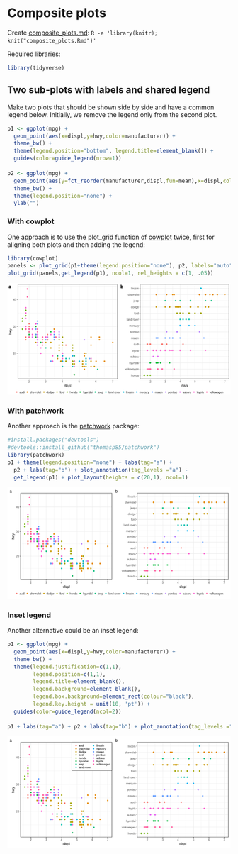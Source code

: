 # Composite plots

Create [composite_plots.md](composite_plots.md): `R -e 'library(knitr); knit("composite_plots.Rmd")'`

Required libraries:

```r
library(tidyverse)
```

## Two sub-plots with labels and shared legend
Make two plots that should be shown side by side and have a common legend below.
Initially, we remove the legend only from the second plot.


```r
p1 <- ggplot(mpg) +
  geom_point(aes(x=displ,y=hwy,color=manufacturer)) +
  theme_bw() +
  theme(legend.position="bottom", legend.title=element_blank()) +
  guides(color=guide_legend(nrow=1))

p2 <- ggplot(mpg) +
  geom_point(aes(y=fct_reorder(manufacturer,displ,fun=mean),x=displ,color=manufacturer)) +
  theme_bw() + 
  theme(legend.position="none") +
  ylab("")
```

### With cowplot
One approach is to use the plot_grid function of [cowplot](https://cran.r-project.org/web/packages/cowplot/index.html) twice, first for aligning both plots and then adding the legend:

```r
library(cowplot)
panels <- plot_grid(p1+theme(legend.position="none"), p2, labels="auto", align = 'h')
plot_grid(panels,get_legend(p1), ncol=1, rel_heights = c(1, .05))
```

![plot of chunk composite_plots_sharedlegend_cowplot](figure/composite_plots_sharedlegend_cowplot-1.png)

### With patchwork
Another approach is the [patchwork](https://github.com/thomasp85/patchwork) package:

```r
#install.packages("devtools")
#devtools::install_github("thomasp85/patchwork")
library(patchwork)
p1 + theme(legend.position="none") + labs(tag="a") +
  p2 + labs(tag="b") + plot_annotation(tag_levels ="a") -
  get_legend(p1) + plot_layout(heights = c(20,1), ncol=1)
```

![plot of chunk composite_plots_sharedlegend_patchwork](figure/composite_plots_sharedlegend_patchwork-1.png)

### Inset legend
Another alternative could be an inset legend:

```r
p1 <- ggplot(mpg) +
  geom_point(aes(x=displ,y=hwy,color=manufacturer)) +
  theme_bw() +
  theme(legend.justification=c(1,1),
        legend.position=c(1,1),
        legend.title=element_blank(),
        legend.background=element_blank(),
        legend.box.background=element_rect(colour="black"),
        legend.key.height = unit(10, 'pt')) +
  guides(color=guide_legend(ncol=2))

p1 + labs(tag="a") + p2 + labs(tag="b") + plot_annotation(tag_levels ="a")
```

![plot of chunk composite_plots_insetlegend_patchwork](figure/composite_plots_insetlegend_patchwork-1.png)
